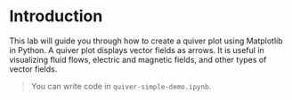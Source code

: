 # Introduction

This lab will guide you through how to create a quiver plot using Matplotlib in Python. A quiver plot displays vector fields as arrows. It is useful in visualizing fluid flows, electric and magnetic fields, and other types of vector fields.

> You can write code in `quiver-simple-demo.ipynb`.
